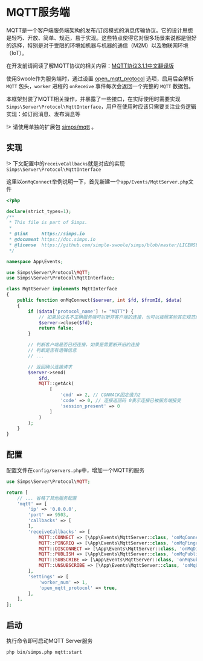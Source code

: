 # MQTT服务端

MQTT是一个客户端服务端架构的发布/订阅模式的消息传输协议。它的设计思想是轻巧、开放、简单、规范，易于实现。这些特点使得它对很多场景来说都是很好的选择，特别是对于受限的环境如机器与机器的通信（M2M）以及物联网环境（IoT）。

在开发前请阅读了解MQTT协议的相关内容：[MQTT协议3.1.1中文翻译版](https://mcxiaoke.gitbook.io/mqtt/01-introduction)

使用Swoole作为服务端时，通过设置 [open_mqtt_protocol](https://wiki.swoole.com/#/server/setting?id=open_mqtt_protocol) 选项，启用后会解析 `MQTT` 包头，`worker` 进程的 `onReceive` 事件每次会返回一个完整的 `MQTT` 数据包。

本框架封装了MQTT相关操作，并暴露了一些接口，在实际使用时需要实现`Simps\Server\Protocol\MqttInterface`，用户在使用时应该只需要关注业务逻辑实现：如订阅消息、发布消息等

!> 请使用单独的扩展包 [simps/mqtt](https://github.com/simps/mqtt) 。

## 实现

!> 下文配置中的`receiveCallbacks`就是对应的实现`Simps\Server\Protocol\MqttInterface`

这里以`onMqConnect`举例说明一下，首先新建一个`app/Events/MqttServer.php`文件

```php
<?php

declare(strict_types=1);
/**
 * This file is part of Simps.
 *
 * @link     https://simps.io
 * @document https://doc.simps.io
 * @license  https://github.com/simple-swoole/simps/blob/master/LICENSE
 */

namespace App\Events;

use Simps\Server\Protocol\MQTT;
use Simps\Server\Protocol\MqttInterface;

class MqttServer implements MqttInterface
{
    public function onMqConnect($server, int $fd, $fromId, $data)
    {
        if ($data['protocol_name'] != "MQTT") {
            // 如果协议名不正确服务端可以断开客户端的连接，也可以按照某些其它规范继续处理CONNECT报文
            $server->close($fd);
            return false;
        }

        // 判断客户端是否已经连接，如果是需要断开旧的连接
        // 判断是否有遗嘱信息
        // ...

        // 返回确认连接请求
        $server->send(
            $fd,
            MQTT::getAck(
                [
                    'cmd' => 2, // CONNACK固定值为2
                    'code' => 0, // 连接返回码 0表示连接已被服务端接受
                    'session_present' => 0
                ]
            )
        );
    }
}
```

## 配置

配置文件在`config/servers.php`中，增加一个MQTT的服务

```php
use Simps\Server\Protocol\MQTT;

return [
    // ... 省略了其他服务配置
    'mqtt' => [
        'ip' => '0.0.0.0',
        'port' => 9503,
        'callbacks' => [
        ],
        'receiveCallbacks' => [
            MQTT::CONNECT => [\App\Events\MqttServer::class, 'onMqConnect'],
            MQTT::PINGREQ => [\App\Events\MqttServer::class, 'onMqPingreq'],
            MQTT::DISCONNECT => [\App\Events\MqttServer::class, 'onMqDisconnect'],
            MQTT::PUBLISH => [\App\Events\MqttServer::class, 'onMqPublish'],
            MQTT::SUBSCRIBE => [\App\Events\MqttServer::class, 'onMqSubscribe'],
            MQTT::UNSUBSCRIBE => [\App\Events\MqttServer::class, 'onMqUnsubscribe'],
        ],
        'settings' => [
            'worker_num' => 1,
            'open_mqtt_protocol' => true,
        ],
    ],
];
```

## 启动

执行命令即可启动MQTT Server服务

```bash
php bin/simps.php mqtt:start
```